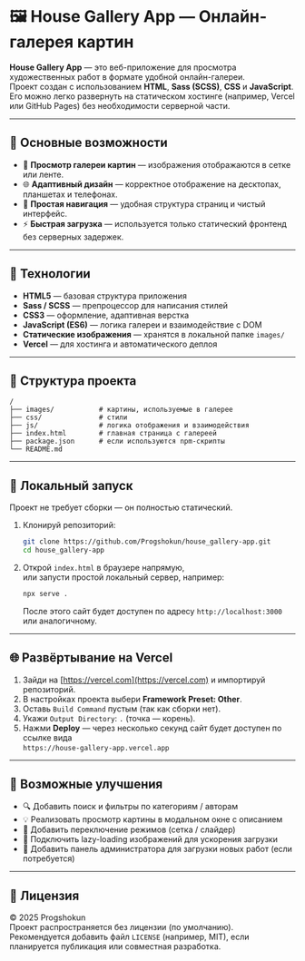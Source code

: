 # 🖼️ House Gallery App — Онлайн-галерея картин

**House Gallery App** — это веб-приложение для просмотра художественных работ в формате удобной онлайн-галереи.  
Проект создан с использованием **HTML**, **Sass (SCSS)**, **CSS** и **JavaScript**. Его можно легко развернуть на статическом хостинге (например, Vercel или GitHub Pages) без необходимости серверной части.

---

## 🌟 Основные возможности

- 📸 **Просмотр галереи картин** — изображения отображаются в сетке или ленте.   
- 🌐 **Адаптивный дизайн** — корректное отображение на десктопах, планшетах и телефонах.  
- 🧭 **Простая навигация** — удобная структура страниц и чистый интерфейс.  
- ⚡ **Быстрая загрузка** — используется только статический фронтенд без серверных задержек.

---

## 🧰 Технологии

- **HTML5** — базовая структура приложения
- **Sass / SCSS** — препроцессор для написания стилей  
- **CSS3** — оформление, адаптивная верстка  
- **JavaScript (ES6)** — логика галереи и взаимодействие с DOM  
- **Статические изображения** — хранятся в локальной папке `images/`  
- **Vercel** — для хостинга и автоматического деплоя

---

## 📂 Структура проекта

```
/
├── images/           # картины, используемые в галерее
├── css/              # стили
├── js/               # логика отображения и взаимодействия
├── index.html        # главная страница с галереей
├── package.json      # если используются npm-скрипты
└── README.md
```

---

## 🚀 Локальный запуск

Проект не требует сборки — он полностью статический.

1. Клонируй репозиторий:
   ```bash
   git clone https://github.com/Progshokun/house_gallery-app.git
   cd house_gallery-app
   ```

2. Открой `index.html` в браузере напрямую,  
   или запусти простой локальный сервер, например:
   ```bash
   npx serve .
   ```
   После этого сайт будет доступен по адресу `http://localhost:3000` или аналогичному.

---

## 🌐 Развёртывание на Vercel

1. Зайди на [https://vercel.com](https://vercel.com) и импортируй репозиторий.  
2. В настройках проекта выбери **Framework Preset: Other**.  
3. Оставь `Build Command` пустым (так как сборки нет).  
4. Укажи `Output Directory`: `.` (точка — корень).  
5. Нажми **Deploy** — через несколько секунд сайт будет доступен по ссылке вида  
   `https://house-gallery-app.vercel.app`

---

## 📝 Возможные улучшения

- 🔍 Добавить поиск и фильтры по категориям / авторам  
- 💡 Реализовать просмотр картины в модальном окне с описанием  
- 🧭 Добавить переключение режимов (сетка / слайдер)  
- 🐢 Подключить lazy-loading изображений для ускорения загрузки  
- 🎨 Добавить панель администратора для загрузки новых работ (если потребуется)

---

## 📄 Лицензия

© 2025 Progshokun  
Проект распространяется без лицензии (по умолчанию). Рекомендуется добавить файл `LICENSE` (например, MIT), если планируется публикация или совместная разработка.
